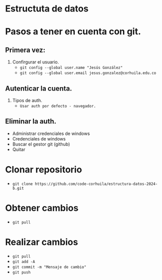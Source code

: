 # Estructuta de datos

# Pasos a tener en cuenta con git. 

## Primera vez:
1. Confirgurar el usuario. 
    - `git config --global user.name "Jesús González"`
    - `git config --global user.email jesus.gonzalez@corhuila.edu.co`

## Autenticar la cuenta.
1. Tipos de auth.
   - `Usar auth por defecto - navegador.`

## Eliminar la auth. 
   - Administrar credenciales de windows 
   - Credenciales de windows 
   - Buscar el gestor git (github)
   - Quitar
  
# Clonar repositorio
   - `git clone https://github.com/code-corhuila/estructura-datos-2024-b.git`

# Obtener cambios
   - `git pull` 

# Realizar cambios
   - `git pull`
   - `git add -A`
   - `git commit -m "Mensaje de cambio"`
   - `git push`   